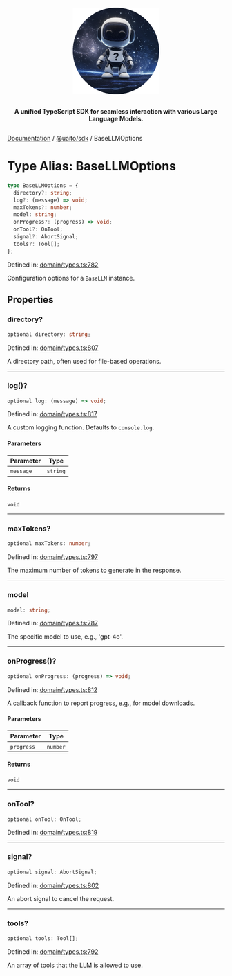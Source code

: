 <div style="display:flex; flex-direction:column; align-items:center;">
<p align="center">
  <img src="../UAITO.png" alt="UAITO Logo" width="200"/>
</p>

<p align="center">
  <strong>A unified TypeScript SDK for seamless interaction with various Large Language Models.</strong>
</p>
</div>

[Documentation](README.md) / [@uaito/sdk](@uaito.sdk.md) / BaseLLMOptions

# Type Alias: BaseLLMOptions

```ts
type BaseLLMOptions = {
  directory?: string;
  log?: (message) => void;
  maxTokens?: number;
  model: string;
  onProgress?: (progress) => void;
  onTool?: OnTool;
  signal?: AbortSignal;
  tools?: Tool[];
};
```

Defined in: [domain/types.ts:782](https://github.com/elribonazo/uaito/blob/a08130038b69653f097dc58d6aedccf1beff2999/packages/sdk/src/domain/types.ts#L782)

Configuration options for a `BaseLLM` instance.

## Properties

### directory?

```ts
optional directory: string;
```

Defined in: [domain/types.ts:807](https://github.com/elribonazo/uaito/blob/a08130038b69653f097dc58d6aedccf1beff2999/packages/sdk/src/domain/types.ts#L807)

A directory path, often used for file-based operations.

***

### log()?

```ts
optional log: (message) => void;
```

Defined in: [domain/types.ts:817](https://github.com/elribonazo/uaito/blob/a08130038b69653f097dc58d6aedccf1beff2999/packages/sdk/src/domain/types.ts#L817)

A custom logging function. Defaults to `console.log`.

#### Parameters

| Parameter | Type |
| ------ | ------ |
| `message` | `string` |

#### Returns

`void`

***

### maxTokens?

```ts
optional maxTokens: number;
```

Defined in: [domain/types.ts:797](https://github.com/elribonazo/uaito/blob/a08130038b69653f097dc58d6aedccf1beff2999/packages/sdk/src/domain/types.ts#L797)

The maximum number of tokens to generate in the response.

***

### model

```ts
model: string;
```

Defined in: [domain/types.ts:787](https://github.com/elribonazo/uaito/blob/a08130038b69653f097dc58d6aedccf1beff2999/packages/sdk/src/domain/types.ts#L787)

The specific model to use, e.g., 'gpt-4o'.

***

### onProgress()?

```ts
optional onProgress: (progress) => void;
```

Defined in: [domain/types.ts:812](https://github.com/elribonazo/uaito/blob/a08130038b69653f097dc58d6aedccf1beff2999/packages/sdk/src/domain/types.ts#L812)

A callback function to report progress, e.g., for model downloads.

#### Parameters

| Parameter | Type |
| ------ | ------ |
| `progress` | `number` |

#### Returns

`void`

***

### onTool?

```ts
optional onTool: OnTool;
```

Defined in: [domain/types.ts:819](https://github.com/elribonazo/uaito/blob/a08130038b69653f097dc58d6aedccf1beff2999/packages/sdk/src/domain/types.ts#L819)

***

### signal?

```ts
optional signal: AbortSignal;
```

Defined in: [domain/types.ts:802](https://github.com/elribonazo/uaito/blob/a08130038b69653f097dc58d6aedccf1beff2999/packages/sdk/src/domain/types.ts#L802)

An abort signal to cancel the request.

***

### tools?

```ts
optional tools: Tool[];
```

Defined in: [domain/types.ts:792](https://github.com/elribonazo/uaito/blob/a08130038b69653f097dc58d6aedccf1beff2999/packages/sdk/src/domain/types.ts#L792)

An array of tools that the LLM is allowed to use.
